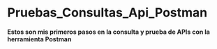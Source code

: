 # Pruebas_Consultas_Api_Postman
**Estos son mis primeros pasos en la consulta y prueba de APIs con la herramienta Postman**
